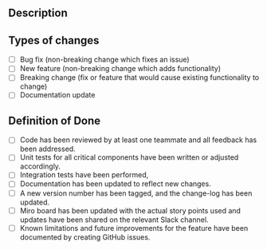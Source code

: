 ## Description

<!--- Provide a summary of your changes -->
<!--- Link to any related issues this PR resolves -->
<!--- If integration tests have been performed, describe the tests along with their outcomes -->
<!--- Explain if the code coverage has decreased and why -->

## Types of changes

<!--- What types of changes does your code introduce? Put an `x` in all the boxes that apply: -->

- [ ] Bug fix (non-breaking change which fixes an issue)
- [ ] New feature (non-breaking change which adds functionality)
- [ ] Breaking change (fix or feature that would cause existing functionality to change)
- [ ] Documentation update

## Definition of Done
- [ ] Code has been reviewed by at least one teammate and all feedback has been addressed.
- [ ] Unit tests for all critical components have been written or adjusted accordingly.
- [ ] Integration tests have been performed,
- [ ] Documentation has been updated to reflect new changes.
- [ ] A new version number has been tagged, and the change-log has been updated.
- [ ] Miro board has been updated with the actual story points used and updates have been shared on the relevant Slack channel.
- [ ] Known limitations and future improvements for the feature have been documented by creating GitHub issues.